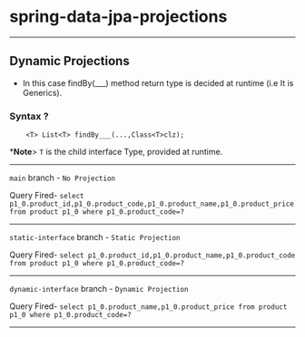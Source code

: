 # spring-data-jpa-projections

---

## Dynamic Projections
- In this case findBy(___) method return type is decided at runtime (i.e It is Generics).

### Syntax ?
```agsl
    <T> List<T> findBy___(...,Class<T>clz);
```
***Note**> `T` is the child interface Type, provided at runtime.



---
`main` branch - `No Projection`

Query Fired- `select p1_0.product_id,p1_0.product_code,p1_0.product_name,p1_0.product_price from product p1_0 where p1_0.product_code=?`

---
`static-interface` branch - `Static Projection`

Query Fired- `select p1_0.product_id,p1_0.product_name,p1_0.product_code from product p1_0 where p1_0.product_code=?`

---

`dynamic-interface` branch - `Dynamic Projection`

Query Fired- `select p1_0.product_name,p1_0.product_price from product p1_0 where p1_0.product_code=?`

---